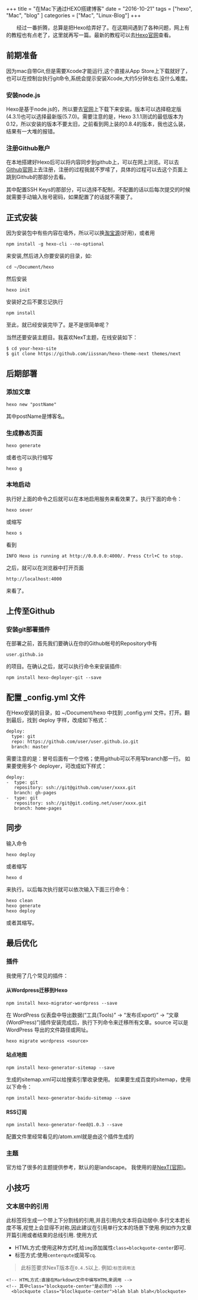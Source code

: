 +++
title = "在Mac下通过HEXO搭建博客"
date = "2016-10-21"
tags = ["hexo", "Mac", "blog" ]
categories = ["Mac", "Linux-Blog"]
+++

　　经过一番折腾，总算是把Hexo给弄好了。在这期间遇到了各种问题，网上有的教程也有点老了，这里就再写一篇。最新的教程可以去[Hexo官网](https://hexo.io/zh-cn/docs/index.html)查看。

## 前期准备

因为mac自带Git,但是需要Xcode才能运行,这个直接从App Store上下载就好了，也可以在控制台执行git命令,系统会提示安装Xcode,大约5分钟左右.没什么难度。

<!-- more -->

### 安装node.js

Hexo是基于node.js的，所以要去[官网](https://nodejs.org/)上下载下来安装。版本可以选择稳定版(4.3.1)也可以选择最新版(5.7.0)。需要注意的是，Hexo 3.1.1测试的最低版本为0.12，所以安装的版本不要太旧，之前看到网上装的0.8.4的版本，我也这么装，结果有一大堆的报错。

### 注册Github账户

在本地搭建好Hexo后可以将内容同步到github上，可以在网上浏览。可以去[Github官网](https://github.com/)上去注册，注册的过程我就不罗嗦了，具体的过程可以去这个页面上跳到Github的那部分去看。

其中配置SSH Keys的那部分，可以选择不配制，不配置的话以后每次提交的时候就需要手动输入账号密码，如果配置了的话就不需要了。

## 正式安装

因为安装包中有些内容在墙外，所以可以换[淘宝源](http://npm.taobao.org/)(好用)，或者用

```
npm install -g hexo-cli --no-optional
```

来安装,然后进入你要安装的目录，如:

```
cd ~/Document/hexo
```

然后安装

```
hexo init
```

安装好之后不要忘记执行

```
npm install
```

至此，就已经安装完毕了。是不是很简单呢？

当然还要安装主题目。我喜欢NexT主题，在线安装如下：

```
$ cd your-hexo-site
$ git clone https://github.com/iissnan/hexo-theme-next themes/next
```

## 后期部署

### 添加文章

```
hexo new "postName"
```
其中postName是博客名。

### 生成静态页面

```
hexo generate
```

或者也可以执行缩写

```
hexo g
```

### 本地启动

执行好上面的命令之后就可以在本地启用服务来看效果了。执行下面的命令：

```
hexo sever
```

或缩写

```
hexo s
```

看到 

```
INFO Hexo is running at http://0.0.0.0:4000/. Press Ctrl+C to stop. 
```

之后，就可以在浏览器中打开页面

```
http://localhost:4000
```

来看了。

## 上传至Github

### 安装git部署插件

在部署之前，首先我们要确认在你的Github帐号的Repository中有 

```
user.github.io 
```

的项目。在确认之后，就可以执行命令来安装插件:

```
npm install hexo-deployer-git --save
```


## 配置 _config.yml 文件

在Hexo安装的目录，如 ~/Document/hexo 中找到 _config.yml 文件。打开。翻到最后，找到 deploy 字样，改成如下格式：

```
deploy: 
  type: git 
  repo: https://github.com/user/user.github.io.git 
  branch: master
```

需要注意的是：冒号后面有一个空格；使用github可以不用写branch那一行。
如果要使用多个 deployer，可改成如下样式：

```
deploy:
-  type: git
   repository: ssh://git@github.com/user/xxxx.git
   branch: gh-pages
-  type: git
   repository: ssh://git@git.coding.net/user/xxxx.git
   branch: home-pages
```

## 同步
输入命令

```
hexo deploy
```

或者缩写

```
hexo d
```

来执行。以后每次执行就可以依次输入下面三行命令：

```
hexo clean
hexo generate
hexo deploy
```

或者其缩写。

## 最后优化
### 插件
我使用了几个常见的插件：

#### 从Wordpress迁移到Hexo

```
npm install hexo-migrator-wordpress --save
```

在 WordPress 仪表盘中导出数据(“工具(Tools)” → “发布(Export)” → “文章(WordPress)”)插件安装完成后，执行下列命令来迁移所有文章。source 可以是 WordPress 导出的文件路径或网址。

```
hexo migrate wordpress <source>
```

#### 站点地图

```
npm install hexo-generator-sitemap --save
```

生成的sitemap.xml可以给搜索引擎收录使用。
如果要生成百度的sitemap，使用以下命令：

```
npm install hexo-generator-baidu-sitemap --save
```

#### RSS订阅

```
npm install hexo-generator-feed@1.0.3 --save
```

配置文件里经常看见的/atom.xml就是由这个插件生成的

### 主题
官方给了很多的主题提供参考，默认的是landscape。
我使用的是[NexT(官网)](http://theme-next.iissnan.com)。
## 小技巧
### 文本居中的引用
此标签将生成一个带上下分割线的引用,并且引用内文本将自动居中.多行文本若长度不等,视觉上会显得不对称,因此建议在引用单行文本的场景下使用.例如作为文章开篇引用或者结束的总线引用.
使用方式
* HTML方式:使用这种方式时,给`img`添加属性`class=blockquote-center`即可.
* 标签方式:使用`centerqute`或简写`cq`.
> 此标签要求NexT版本在`0.4.5`以上.
例如:`标签调用法`

```
<!-- HTML方式:直接在Markdown文件中编写HTML来调用 -->
<!-- 其中class="blockquote-center"是必须的 -->
  <blockquote class="bloclkquote-center">blah blah blah</blockquote>
```